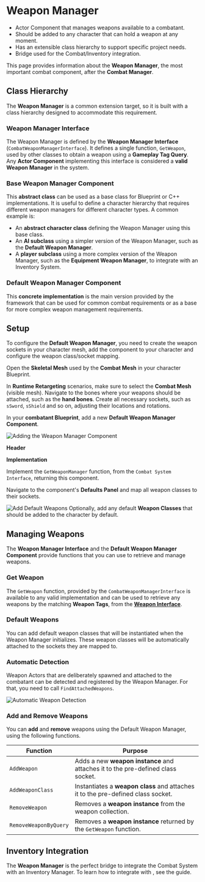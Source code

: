 # Weapon Manager
<primary-label ref="combat"/>

<tldr>
    <ul>
        <li>Actor Component that manages weapons available to a combatant.</li>
        <li>Should be added to any character that can hold a weapon at any moment.</li>
        <li>Has an extensible class hierarchy to support specific project needs.</li>
        <li>Bridge used for the Combat/Inventory integration.</li>
    </ul>
</tldr>

This page provides information about the **Weapon Manager**, the most important combat component, after the **Combat
Manager**. 

## Class Hierarchy
The **Weapon Manager** is a common extension target, so it is built with a class hierarchy designed to accommodate this 
requirement. 

### Weapon Manager Interface
The Weapon Manager is defined by the **Weapon Manager Interface** (`CombatWeaponManagerInterface`). It defines a single
function, `GetWeapon`, used by other classes to obtain a weapon using a **Gameplay Tag Query**. Any **Actor Component** 
implementing this interface is considered a **valid Weapon Manager** in the system.

### Base Weapon Manager Component
This **abstract class** can be used as a base class for Blueprint or C++ implementations. It is useful to define a character
hierarchy that requires different weapon managers for different character types. A common example is:

- An **abstract character class** defining the Weapon Manager using this base class.
- An **AI subclass** using a simpler version of the Weapon Manager, such as the **Default Weapon Manager**.
- A **player subclass** using a more complex version of the Weapon Manager, such as the **Equipment Weapon Manager**, to integrate with an Inventory System.  

### Default Weapon Manager Component
This **concrete implementation** is the main version provided by the framework that can be used for common combat 
requirements or as a base for more complex weapon management requirements.

## Setup
To configure the **Default Weapon Manager**, you need to create the weapon sockets in your character mesh, add the
component to your character and configure the weapon class/socket mapping.

<procedure title="Configuring Weapon Sockets" collapsible="true" default-state="expanded">
    <step>
        <p>Open the <b>Skeletal Mesh</b> used by the <b>Combat Mesh</b> in your character Blueprint.</p>
        <tip>In <b>Runtime Retargeting</b> scenarios, make sure to select the <b>Combat Mesh</b> (visible mesh).</tip>
    </step>
    <step>Navigate to the bones where your weapons should be attached, such as the <b>hand bones</b>.</step>
    <step>Create all necessary sockets, such as <code>sSword</code>, <code>sShield</code> and so on, adjusting their locations and rotations.</step>
</procedure>

<procedure title="Configuring the Weapon Manager" collapsible="true" default-state="expanded">
    <step>
        <p>In your <b>combatant Blueprint</b>, add a new <b>Default Weapon Manager Component</b>.</p>
        <tabs group="sample">
            <tab title="Blueprint" group-key="bp">
                <img src="cbt_wpatk_weapon_manager_component.png" alt="Adding the Weapon Manager Component" border-effect="line"/>
            </tab>
            <tab title="C++" group-key="cpp">
                <p><b>Header</b></p>
                <code-block lang="c++" src="cbt_setup_weapon_manager_component.h"/>
                <p><b>Implementation</b></p>
                <code-block lang="c++" src="cbt_setup_weapon_manager_component.cpp"/>
            </tab>
        </tabs>
    </step>
    <step>Implement the <code>GetWeaponManager</code> function, from the <code>Combat System Interface</code>, returning this component.</step>
    <step>
        <p>Navigate to the component's <b>Defaults Panel</b> and map all weapon classes to their sockets.</p>
        <img src="cbt_wpatk_weapon_manager_defaults.png" alt="Add Default Weapons" border-effect="line"/>
    </step>
    <step>Optionally, add any default <b>Weapon Classes</b> that should be added to the character by default.</step>
</procedure>

## Managing Weapons
The **Weapon Manager Interface** and the **Default Weapon Manager Component** provide functions that you can use to 
retrieve and manage weapons. 

### Get Weapon
The `GetWeapon` function, provided by the `CombatWeaponManagerInterface` is available to any valid implementation and
can be used to retrieve any weapons by the matching **Weapon Tags**, from the **[Weapon Interface](cbt_weapon_actors.md)**.

### Default Weapons 
You can add default weapon classes that will be instantiated when the Weapon Manager initializes. These weapon classes 
will be automatically attached to the sockets they are mapped to.

### Automatic Detection
Weapon Actors that are deliberately spawned and attached to the combatant can be detected and registered by the Weapon
Manager. For that, you need to call `FindAttachedWeapons`.

<img src="cbt_wpatk_weapon_manager_scan.png" alt="Automatic Weapon Detection" border-effect="line" thumbnail="true"/>

### Add and Remove Weapons
You can **add** and **remove** weapons using the Default Weapon Manager, using the following functions.

| Function              | Purpose                                                                          |
|-----------------------|----------------------------------------------------------------------------------|
| `AddWeapon`           | Adds a new **weapon instance** and attaches it to the pre-defined class socket.  |
| `AddWeaponClass`      | Instantiates a **weapon class** and attaches it to the pre-defined class socket. |
| `RemoveWeapon`        | Removes a **weapon instance** from the weapon collection.                        |
| `RemoveWeaponByQuery` | Removes a **weapon instance** returned by the `GetWeapon` function.              |

## Inventory Integration
The **Weapon Manager** is the perfect bridge to integrate the Combat System with an Inventory Manager. To learn how to 
integrate with **[](inv_overview.md)**, see the **[](itg_combat_inventory.md)** guide. 